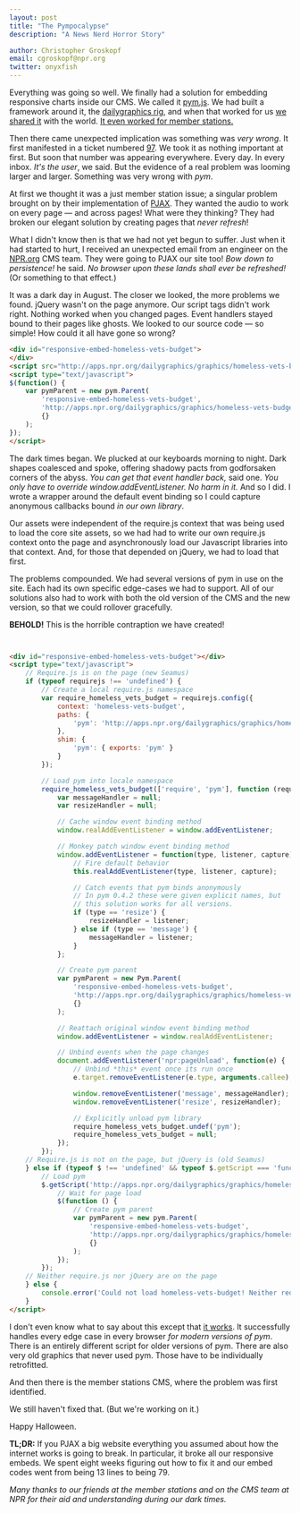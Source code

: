 ```yaml
---
layout: post
title: "The Pympocalypse"
description: "A News Nerd Horror Story"

author: Christopher Groskopf
email: cgroskopf@npr.org
twitter: onyxfish
---
```


Everything was going so well. We finally had a solution for embedding responsive charts inside our CMS. We called it [pym.js](https://source.opennews.org/en-US/articles/introducing-pym/). We had built a framework around it, the [dailygraphics rig](https://source.opennews.org/en-US/articles/all-about-dailygraphics/), and when that worked for us [we shared it](http://blog.apps.npr.org/2015/07/17/daily-graphics-label-positioning.html) with the world. [It even worked for member stations.](http://blog.apps.npr.org/2014/12/19/pym-core-publisher.html)

Then there came unexpected implication was something was *very wrong*. It first manifested in a ticket numbered [97](https://github.com/nprapps/pym.js/issues/97). We took it as nothing important at first. But soon that number was appearing everywhere. Every day. In every inbox. *It's the user*, we said. But the evidence of a real problem was looming larger and larger. Something was very wrong with *pym*.

At first we thought it was a just member station issue; a singular problem brought on by their implementation of [PJAX](http://pjax.herokuapp.com/). They wanted the audio to work on every page &mdash; and across pages! What were they thinking? They had broken our elegant solution by creating pages that *never refresh*!

What I didn't know then is that we had not yet begun to suffer. Just when it had started to hurt, I received an unexpected email from an engineer on the [NPR.org](http://www.npr.org/) CMS team. They were going to PJAX our site too! *Bow down to persistence!* he said. *No browser upon these lands shall ever be refreshed!* (Or something to that effect.)

It was a dark day in August. The closer we looked, the more problems we found. jQuery wasn't on the page anymore. Our script tags didn't work right. Nothing worked when you changed pages. Event handlers stayed bound to their pages like ghosts. We looked to our source code &mdash; so simple! How could it all have gone so wrong?

```html
<div id="responsive-embed-homeless-vets-budget">
</div>
<script src="http://apps.npr.org/dailygraphics/graphics/homeless-vets-budget/js/lib/pym.js" type="text/javascript"></script>
<script type="text/javascript">
$(function() {
    var pymParent = new pym.Parent(
        'responsive-embed-homeless-vets-budget',
        'http://apps.npr.org/dailygraphics/graphics/homeless-vets-budget/child.html',
        {}
    );
});
</script>
```

The dark times began. We plucked at our keyboards morning to night. Dark shapes coalesced and spoke, offering shadowy pacts from godforsaken corners of the abyss. *You can get that event handler back,* said one. *You only have to override window.addEventListener. No harm in it.* And so I did. I wrote a wrapper around the default event binding so I could capture anonymous callbacks bound *in our own library*.

Our assets were independent of the require.js context that was being used to load the core site assets, so we had had to write our own require.js context onto the page and asynchronously load our Javascript libraries into that context. And, for those that depended on jQuery, we had to load that first.

The problems compounded. We had several versions of pym in use on the site. Each had its own specific edge-cases we had to support. All of our solutions also had to work with both the old version of the CMS and the new version, so that we could rollover gracefully.

**BEHOLD!** This is the horrible contraption we have created!

```html


<div id="responsive-embed-homeless-vets-budget"></div>
<script type="text/javascript">
    // Require.js is on the page (new Seamus)
    if (typeof requirejs !== 'undefined') {
        // Create a local require.js namespace
        var require_homeless_vets_budget = requirejs.config({
            context: 'homeless-vets-budget',
            paths: {
                'pym': 'http://apps.npr.org/dailygraphics/graphics/homeless-vets-budget/js/lib/pym'
            },
    		shim: {
    			'pym': { exports: 'pym' }
    		}
        });

        // Load pym into locale namespace
        require_homeless_vets_budget(['require', 'pym'], function (require, Pym) {
            var messageHandler = null;
            var resizeHandler = null;

            // Cache window event binding method
            window.realAddEventListener = window.addEventListener;

            // Monkey patch window event binding method
            window.addEventListener = function(type, listener, capture) {
                // Fire default behavior
                this.realAddEventListener(type, listener, capture);

                // Catch events that pym binds anonymously
                // In pym 0.4.2 these were given explicit names, but
                // this solution works for all versions.
                if (type == 'resize') {
                    resizeHandler = listener;
                } else if (type == 'message') {
                    messageHandler = listener;
                }
            };

            // Create pym parent
            var pymParent = new Pym.Parent(
                'responsive-embed-homeless-vets-budget',
                'http://apps.npr.org/dailygraphics/graphics/homeless-vets-budget/child.html',
                {}
            );

            // Reattach original window event binding method
            window.addEventListener = window.realAddEventListener;

            // Unbind events when the page changes
            document.addEventListener('npr:pageUnload', function(e) {
                // Unbind *this* event once its run once
                e.target.removeEventListener(e.type, arguments.callee);

                window.removeEventListener('message', messageHandler);
                window.removeEventListener('resize', resizeHandler);

                // Explicitly unload pym library
                require_homeless_vets_budget.undef('pym');
                require_homeless_vets_budget = null;
            });
        });
    // Require.js is not on the page, but jQuery is (old Seamus)
    } else if (typeof $ !== 'undefined' && typeof $.getScript === 'function') {
        // Load pym
        $.getScript('http://apps.npr.org/dailygraphics/graphics/homeless-vets-budget/js/lib/pym.js').done(function () {
            // Wait for page load
            $(function () {
                // Create pym parent
                var pymParent = new pym.Parent(
                    'responsive-embed-homeless-vets-budget',
                    'http://apps.npr.org/dailygraphics/graphics/homeless-vets-budget/child.html',
                    {}
                );
            });
        });
    // Neither require.js nor jQuery are on the page
    } else {
        console.error('Could not load homeless-vets-budget! Neither require.js nor jQuery are on the page.');
    }
</script>
```

I don't even know what to say about this except that [it works](http://www.npr.org/2015/08/04/427419718/the-u-s-declared-war-on-veteran-homelessness-and-it-actually-could-win). It successfully handles every edge case in every browser *for modern versions of pym*. There is an entirely different script for older versions of pym. There are also very old graphics that never used pym. Those have to be individually retrofitted.

And then there is the member stations CMS, where the problem was first identified.

We still haven't fixed that. (But we're working on it.)

Happy Halloween.

**TL;DR:** If you PJAX a big website everything you assumed about how the internet works is going to break. In particular, it broke all our responsive embeds. We spent eight weeks figuring out how to fix it and our embed codes went from being 13 lines to being 79.

*Many thanks to our friends at the member stations and on the CMS team at NPR for their aid and understanding during our dark times.*
